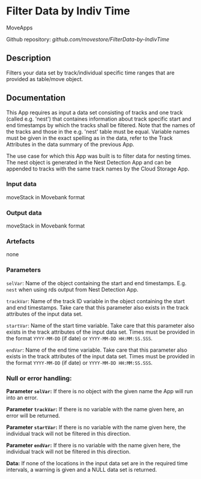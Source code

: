 # Filter Data by Indiv Time
MoveApps

Github repository: *github.com/movestore/FilterData-by-IndivTime*

## Description
Filters your data set by track/individual specific time ranges that are provided as table/move object.

## Documentation
This App requires as input a data set consisting of tracks and one track (called e.g. 'nest') that containes information about track specific start and end timestamps by which the tracks shall be filtered. Note that the names of the tracks and those in the e.g. 'nest' table must be equal. Variable names must be given in the exact spelling as in the data, refer to the Track Attributes in the data summary of the previous App.

The use case for which this App was built is to filter data for nesting times. The nest object is generated in the Nest Detection App and can be appended to tracks with the same track names by the Cloud Storage App.

### Input data
moveStack in Movebank format

### Output data
moveStack in Movebank format

### Artefacts
none

### Parameters 
`selVar`: Name of the object containing the start and end timestamps. E.g. `nest` when using rds output from Nest Detection App.

`trackVar`: Name of the track ID variable in the object containing the start and end timestamps. Take care that this parameter also exists in the track attributes of the input data set.

`startVar`: Name of the start time variable. Take care that this parameter also exists in the track attributes of the input data set. Times must be provided in the format `YYYY-MM-DD` (if date) or `YYYY-MM-DD HH:MM:SS.SSS`.

`endVar`: Name of the end time variable. Take care that this parameter also exists in the track attributes of the input data set. Times must be provided in the format `YYYY-MM-DD` (if date) or `YYYY-MM-DD HH:MM:SS.SSS`.


### Null or error handling:
**Parameter `selVar`:** If there is no object with the given name the App will run into an error.

**Parameter `trackVar`:** If there is no variable with the name given here, an error will be returned.

**Parameter `startVar`:** If there is no variable with the name given here, the individual track will not be filtered in this direction.

**Parameter `endVar`:** If there is no variable with the name given here, the individual track will not be filtered in this direction.

**Data:** If none of the locations in the input data set are in the required time intervals, a warning is given and a NULL data set is returned. 
